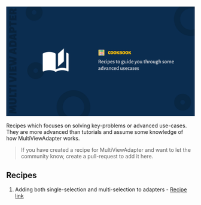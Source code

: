 ![Cookbook](images/cookbook-cover.jpg)

Recipes which focuses on solving key-problems or advanced use-cases. They are more advanced than tutorials and assume some knowledge of how MultiViewAdapter works.

> If you have created a recipe for MultiViewAdapter and want to let the community know, create a pull-request to add it here.

## Recipes

1. Adding both single-selection and multi-selection to adapters - [Recipe link](https://android.jlelse.eu/recyclerview-selection-easily-make-your-adapter-items-selectable-571981ce5e12)